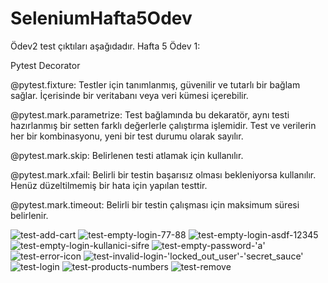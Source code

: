 # SeleniumHafta5Odev
Ödev2 test çıktıları aşağıdadır.
Hafta 5 Ödev 1:

Pytest Decorator

@pytest.fixture: Testler için tanımlanmış, güvenilir ve tutarlı bir bağlam sağlar. İçerisinde bir veritabanı veya veri kümesi içerebilir.

@pytest.mark.parametrize: Test bağlamında bu dekaratör, aynı testi hazırlanmış bir setten farklı değerlerle çalıştırma işlemidir. Test ve verilerin her bir kombinasyonu, yeni bir test durumu olarak sayılır.

@pytest.mark.skip: Belirlenen testi atlamak için kullanılır.

@pytest.mark.xfail: Belirli bir testin başarısız olması bekleniyorsa kullanılır. Henüz düzeltilmemiş bir hata için yapılan testtir.

@pytest.mark.timeout: Belirli bir testin çalışması için maksimum süresi belirlenir.





![test-add-cart](https://user-images.githubusercontent.com/83014014/228676315-3d5d1026-90ab-45ab-a1f0-31828baeb7f4.png)
![test-empty-login-77-88](https://user-images.githubusercontent.com/83014014/228676319-77a1a015-5a92-4b5a-ba27-4b2b94ba4395.png)
![test-empty-login-asdf-12345](https://user-images.githubusercontent.com/83014014/228676321-0a56bb36-bb86-4180-bc55-33f19f253e4b.png)
![test-empty-login-kullanici-sifre](https://user-images.githubusercontent.com/83014014/228676323-5eba50ce-250e-479c-bb05-f3634d00fed1.png)
![test-empty-password-'a'](https://user-images.githubusercontent.com/83014014/228676327-689ddd2c-bba8-4141-aa97-17ff048758cc.png)
![test-error-icon](https://user-images.githubusercontent.com/83014014/228676329-71f72936-6c59-47ba-a928-141f44923f9b.png)
![test-invalid-login-'locked_out_user'-'secret_sauce'](https://user-images.githubusercontent.com/83014014/228676330-6558e13a-64ac-40cc-a6db-40779c8eeb91.png)
![test-login](https://user-images.githubusercontent.com/83014014/228676331-fe9df0f5-5fa8-4c59-8e65-ada03c6d8359.png)
![test-products-numbers](https://user-images.githubusercontent.com/83014014/228676333-5e796377-1c4a-49fe-8c53-767d65f196ee.png)
![test-remove](https://user-images.githubusercontent.com/83014014/228676334-6904f9ee-67bc-4d71-b587-917bb3a68de6.png)
